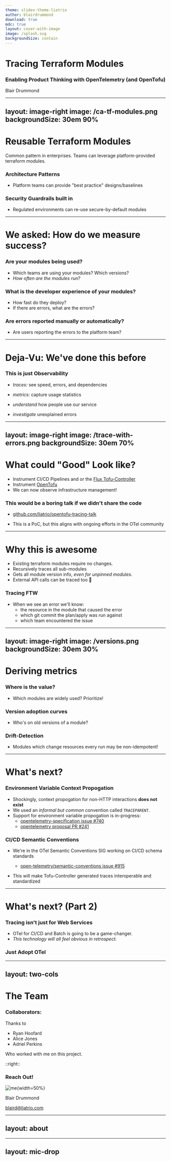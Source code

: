 ```yaml
---
theme: slidev-theme-liatrio
author: blairdrummond
download: true
mdc: true
layout: cover-with-image
image: /splash.svg
backgroundSize: contain
---
```


# Tracing Terraform Modules 

### Enabling Product Thinking with OpenTelemetry (and OpenTofu)

Blair Drummond

---
layout: image-right
image: /ca-tf-modules.png
backgroundSize: 30em 90%
---

# Reusable Terraform Modules

Common pattern in enterprises. Teams can leverage platform-provided terraform modules.

### Architecture Patterns

- Platform teams can provide "best practice" designs/baselines

### Security Guardrails built in

- Regulated environments can re-use secure-by-default modules

---

# We asked: How do we measure success?

<Transform :scale="1.1">

### Are your modules being used?

- Which teams are using your modules? Which versions?
- *How often are the modules run?*

### What is the developer experience of your modules?

- How fast do they deploy?
- If there are errors, what are the errors?


### Are errors reported manually or automatically?

- Are users reporting the errors to the platform team?
</Transform>

---

# Deja-Vu: We've done this before

<Transform :scale="1.7">

### This is just Observability

- *traces:* see speed, errors, and dependencies

- *metrics:* capture usage statistics

- *understand* how people use our service

- *investigate* unexplained errors

</Transform>

---
layout: image-right
image: /trace-with-errors.png
backgroundSize: 30em 70%
---

# What could "Good" Look like? 

- Instrument CI/CD Pipelines and or the [Flux Tofu-Controller](https://github.com/flux-iac/tofu-controller)
- Instrument [OpenTofu](https://opentofu.org/) 
- We can now observe infrastructure management!

### This would be a boring talk if we didn't share the code

- [github.com/liatrio/opentofu-tracing-talk](https://github.com/liatrio/opentofu-tracing-talk)

- This is a PoC, but this aligns with ongoing efforts in the OTel community

---

<Transform :scale="1.2">

# Why this is awesome

- Existing terraform modules require no changes.
- Recursively traces all sub-modules
- Gets all module version info, *even for unpinned modules*. 
- External API calls can be traced too 🤯

### Tracing FTW

- When we see an error we'll know:
  + the resource in the module that caused the error 
  + which git commit the plan/apply was run against
  + which team encountered the issue

</Transform>

---
layout: image-right
image: /versions.png
backgroundSize: 30em 30%
---

# Deriving metrics

### Where is the value?

- Which modules are widely used? Prioritize!

### Version adoption curves

- Who's on old versions of a module?

### Drift-Detection

- Modules which change resources every run may be non-idempotent!

---

# What's next?

### Environment Variable Context Propogation

- Shockingly, context propogation for non-HTTP interactions **does not exist**
- We used an *informal but common* convention called `TRACEPARENT`.
- Support for environment variable propogation is in-progress:
  + [opentelemetry-specification issue #740](https://github.com/open-telemetry/opentelemetry-specification/issues/740)
  + [opentelemetry proposal PR #241](https://github.com/open-telemetry/oteps/pull/241)
  
### CI/CD Semantic Conventions
  
- We're in the OTel Semantic Conventions SIG working on CI/CD schema standards
  + [open-telemetry/semantic-conventions issue #915](https://github.com/open-telemetry/semantic-conventions/issues/915)
  
- This will make Tofu-Controller generated traces interoperable and standardized

---

# What's next? (Part 2)

<Transform :scale="1.8">

### Tracing isn't just for Web Services

- OTel for CI/CD and Batch is going to be a game-changer.
- *This technology will all feel obvious in retrospect.*

### Just Adopt OTel

</Transform>




---
layout: two-cols
---

# The Team

### Collaborators:

Thanks to

- Ryan Hoofard 
- Alice Jones 
- Adriel Perkins

Who worked with me on this project.

::right::

### Reach Out!

![me](/me.jpg){width=50%}

Blair Drummond

[blaird@liatrio.com](mailto:blaird@liatrio.com)

---
layout: about
---

---
layout: mic-drop
---
